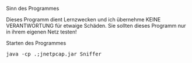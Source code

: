 Sinn des Programmes

Dieses Programm dient Lernzwecken und ich übernehme KEINE VERANTWORTUNG für etwaige Schäden.
Sie sollten dieses Programm nur in ihrem eigenen Netz testen!

Starten des Programmes

<pre>java -cp .;jnetpcap.jar Sniffer</pre>

